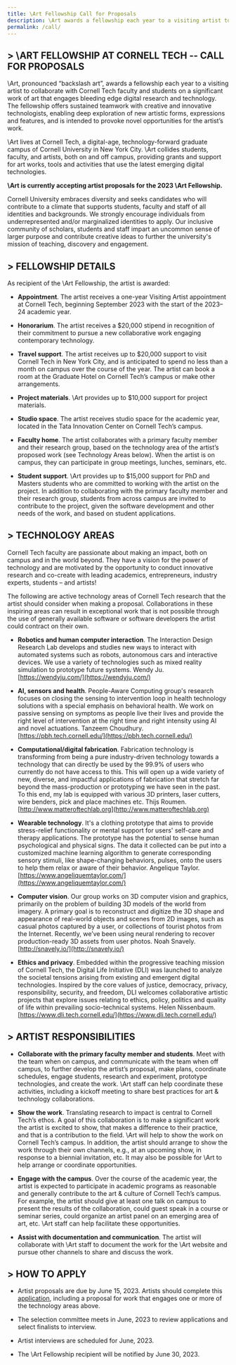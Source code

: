 ```yaml
---
title: \Art Fellowship Call for Proposals
description: \Art awards a fellowship each year to a visiting artist to collaborate with Cornell Tech faculty and students on a significant work of art that engages bleeding edge digital research and technology.
permalink: /call/
---
```

## > \ART FELLOWSHIP AT CORNELL TECH \-\- CALL FOR PROPOSALS

\Art, pronounced “backslash art”, awards a fellowship each year to a visiting artist to collaborate with Cornell Tech faculty and students on a significant work of art that engages bleeding edge digital research and technology. The fellowship offers sustained teamwork with creative and innovative technologists, enabling deep exploration of new artistic forms, expressions and features, and is intended to provoke novel opportunities for the artist’s work.

\Art lives at Cornell Tech, a digital-age, technology-forward graduate campus of Cornell University in New York City. \Art collides students, faculty, and artists, both on and off campus, providing grants and support for art works, tools and activities that use the latest emerging digital technologies.

**\Art is currently accepting artist proposals for the 2023 \Art Fellowship.**

Cornell University embraces diversity and seeks candidates who will contribute to a climate that supports students, faculty and staff of all identities and backgrounds. We strongly encourage individuals from underrepresented and/or marginalized identities to apply. Our inclusive community of scholars, students and staff impart an uncommon sense of larger purpose and contribute creative ideas to further the university's mission of teaching, discovery and engagement.

## >  FELLOWSHIP DETAILS

As recipient of the \Art Fellowship, the artist is awarded:

- **Appointment**. The artist receives a one-year Visiting Artist appointment at Cornell Tech, beginning September 2023 with the start of the 2023–24 academic year.
 
- **Honorarium**. The artist receives a $20,000 stipend in recognition of their commitment to pursue a new collaborative work engaging contemporary technology.

- **Travel support**. The artist receives up to $20,000 support to visit Cornell Tech in New York City, and is anticipated to spend no less than a month on campus over the course of the year. The artist can book a room at the Graduate Hotel on Cornell Tech’s campus or make other arrangements.

- **Project materials**. \Art provides up to $10,000 support for project materials.

- **Studio space**. The artist receives studio space for the academic year, located in the Tata Innovation Center on Cornell Tech’s campus.

- **Faculty home**. The artist collaborates with a primary faculty member and their research group, based on the technology area of the artist’s proposed work (see Technology Areas below). When the artist is on campus, they can participate in group meetings, lunches, seminars, etc.

- **Student support**. \Art provides up to $15,000 support for PhD and Masters students who are committed to working with the artist on the project. In addition to collaborating with the primary faculty member and their research group, students from across campus are invited to contribute to the project, given the software development and other needs of the work, and based on student applications. 

## > TECHNOLOGY AREAS

Cornell Tech faculty are passionate about making an impact, both on campus and in the world beyond. They have a vision for the power of technology and are motivated by the opportunity to conduct innovative research and co-create with leading academics, entrepreneurs, industry experts, students – and artists!

The following are active technology areas of Cornell Tech research that the artist should consider when making a proposal. Collaborations in these inspiring areas can result in exceptional work that is not possible through the use of generally available software or software developers the artist could contract on their own.

- **Robotics and human computer interaction**. The Interaction Design Research Lab develops and studies new ways to interact with automated systems such as robots, autonomous cars and interactive devices. We use a variety of technologies such as mixed reality simulation to prototype future systems. Wendy Ju. [https://wendyju.com/](https://wendyju.com/)

- **AI, sensors and health**. People-Aware Computing group's research focuses on closing the sensing to intervention loop in health technology solutions with a special emphasis on behavioral health. We work on passive sensing on symptoms as people live their lives and provide the right level of intervention at the right time and right intensity using AI and novel actuations. Tanzeem Choudhury. [https://pbh.tech.cornell.edu/](https://pbh.tech.cornell.edu/)

- **Computational/digital fabrication**. Fabrication technology is transforming from being a pure industry-driven technology towards a technology that can directly be used by the 99.9% of users who currently do not have access to this. This will open up a wide variety of new, diverse, and impactful applications of fabrication that stretch far beyond the mass-production or prototyping we have seen in the past. To this end, my lab is equipped with various 3D printers, laser cutters, wire benders, pick and place machines etc. Thijs Roumen. [http://www.matteroftechlab.org](http://www.matteroftechlab.org)

- **Wearable technology**. It's a clothing prototype that aims to provide stress-relief functionality or mental support for users' self-care and therapy applications. The prototype has the potential to sense human psychological and physical signs. The data it collected can be put into a customized machine learning algorithm to generate corresponding sensory stimuli, like shape-changing behaviors, pulses, onto the users to help them relax or aware of their behavior. Angelique Taylor. [https://www.angeliquemtaylor.com/](https://www.angeliquemtaylor.com/)

- **Computer vision**. Our group works on 3D computer vision and graphics, primarily on the problem of building 3D models of the world from imagery. A primary goal is to reconstruct and digitize the 3D shape and appearance of real-world objects and scenes from 2D images, such as casual photos captured by a user, or collections of tourist photos from the Internet. Recently, we’ve been using neural rendering to recover production-ready 3D assets from user photos. Noah Snavely. [http://snavely.io/](http://snavely.io/)

- **Ethics and privacy**. Embedded within the progressive teaching mission of Cornell Tech, the Digital Life Initiative (DLI) was launched to analyze the societal tensions arising from existing and emergent digital technologies. Inspired by the core values of justice, democracy, privacy, responsibility, security, and freedom, DLI welcomes collaborative artistic projects that explore issues relating to ethics, policy, politics and quality of life within prevailing socio-technical systems. Helen Nissenbaum. [https://www.dli.tech.cornell.edu/](https://www.dli.tech.cornell.edu/)

## > ARTIST RESPONSIBILITIES

- **Collaborate with the primary faculty member and students**. Meet with the team when on campus, and communicate with the team when off campus, to further develop the artist’s proposal, make plans, coordinate schedules, engage students, research and experiment, prototype technologies, and create the work. \Art staff can help coordinate these activities, including a kickoff meeting to share best practices for art & technology collaborations.

- **Show the work**. Translating research to impact is central to Cornell Tech’s ethos. A goal of this collaboration is to make a significant work the artist is excited to show, that makes a difference to their practice, and that is a contribution to the field. \Art will help to show the work on Cornell Tech’s campus. In addition, the artist should arrange to show the work through their own channels, e.g., at an upcoming show, in response to a biennial invitation, etc. It may also be possible for \Art to help arrange or coordinate opportunities.

- **Engage with the campus**. Over the course of the academic year, the artist is expected to participate in academic programs as reasonable and generally contribute to the art & culture of Cornell Tech’s campus. For example, the artist should give at least one talk on campus to present the results of the collaboration, could guest speak in a course or seminar series, could organize an artist panel on an emerging area of art, etc. \Art staff can help facilitate these opportunities.

- **Assist with documentation and communication**. The artist will collaborate with \Art staff to document the work for the \Art website and pursue other channels to share and discuss the work.

## > HOW TO APPLY

* Artist proposals are due by June 15, 2023. Artists should complete this [application](https://forms.gle/Tsc3nLr8CP3DsWQPA), including a proposal for work that engages one or more of the technology areas above.

* The selection committee meets in June, 2023 to review applications and select finalists to interview.

* Artist interviews are scheduled for June, 2023.

* The \Art Fellowship recipient will be notified by June 30, 2023.
